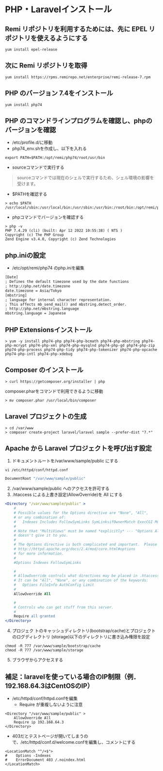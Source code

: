# PHP・Laravelインストール
## Remi リポジトリを利用するためには、先に EPEL リポジトリを使えるようにする
```
yum install epel-release
```
## 次に Remi リポジトリを取得
```
yum install https://rpms.remirepo.net/enterprise/remi-release-7.rpm
```
## PHP のバージョン 7.4をインストール
```
yum install php74
```
## PHP のコマンドラインプログラムを確認し、phpのバージョンを確認
- /etc/profile.d/に移動
- php74_env.shを作成し、以下を入れる
```
export PATH=$PATH:/opt/remi/php74/root/usr/bin
```
- sourceコマンドで実行する
> sourceコマンドでは現在のシェルで実行するため、シェル環境の影響を受けます。
- $PATHを確認する
```
> echo $PATH
/usr/local/sbin:/usr/local/bin:/usr/sbin:/usr/bin:/root/bin:/opt/remi/php74/root/usr/bin
```
- phpコマンドでバージョンを確認する
```
> php -v
PHP 7.4.29 (cli) (built: Apr 12 2022 10:55:38) ( NTS )
Copyright (c) The PHP Group
Zend Engine v3.4.0, Copyright (c) Zend Technologies
```
## php.iniの設定
- /etc/opt/remi/php74 のphp.iniを編集
```Apache
[Date]
; Defines the default timezone used by the date functions
; http://php.net/date.timezone
date.timezone = Asia/Tokyo
[mbstring]
; language for internal character representation.
; This affects mb_send_mail() and mbstring.detect_order.
; http://php.net/mbstring.language
mbstring.language = Japanese
```
## PHP Extensionsインストール
```
> yum -y install php74-php php74-php-bcmath php74-php-mbstring php74-php-mcrypt php74-php-xml php74-php-mysqlnd php74-php-gd php74-php-zip php74-php-process php74-php-tidy php74-php-tokenizer php74-php-opcache php74-php-intl php74-php-xdebug
```
## Composer のインストール
```
> curl https://getcomposer.org/installer | php
```
composer.pharをコマンドで利用できるように移動
```
> mv composer.phar /usr/local/bin/composer
```
## Laravel プロジェクトの生成
```
> cd /var/www
> composer create-project laravel/laravel sample --prefer-dist "7.*"
```
## Apache から Laravel プロジェクトを呼び出す設定
1. ドキュメントルートを/var/www/sample/public にする
```
vi /etc/httpd/conf/httpd.conf
```
```Apache
DocumentRoot "/var/www/sample/public"
```
2. /var/www/sample/public へのアクセスを許可する
3. .htaccess による上書き設定(AllowOverride)を All にする
``` Apache
<Directory "/var/www/sample/public" >
    #
    # Possible values for the Options directive are "None", "All",
    # or any combination of:
    #   Indexes Includes FollowSymLinks SymLinksifOwnerMatch ExecCGI MultiViews
    #
    # Note that "MultiViews" must be named *explicitly* --- "Options All"
    # doesn't give it to you.
    #
    # The Options directive is both complicated and important.  Please see
    # http://httpd.apache.org/docs/2.4/mod/core.html#options
    # for more information.
    #
    #Options Indexes FollowSymLinks

    #
    # AllowOverride controls what directives may be placed in .htaccess files.
    # It can be "All", "None", or any combination of the keywords:
    #   Options FileInfo AuthConfig Limit
    #
    AllowOverride All

    #
    # Controls who can get stuff from this server.
    #
    Require all granted
</Directory>

```
4. プロジェク トのキャッシュディレクトリ(bootstrap/cache)とプロジェクトのログディレクトリ (storage)以下のディレクトリに書き込み権限を設定
```
chmod -R 777 /var/www/sample/bootstrap/cache
chmod -R 777 /var/www/sample/storage
```
5. ブラウザからアクセスする

## 補足：laravelを使っている場合のIP制限（例．192.168.64.3はCentOSのIP）
- /etc/httpd/conf/httpd.confを編集
  - Require が重複しないように注意
```
<Directory "/var/www/sample/public" >
    AllowOverride All
    Require ip 192.168.64.3
</Directory>
```
- 403だとテストページが開いてしまうので、/etc/httpd/conf.d/welcome.confを編集し、コメントにする
```
<LocationMatch "^/+$">
#    Options -Indexes
#    ErrorDocument 403 /.noindex.html
</LocationMatch>
```
